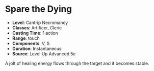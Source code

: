 # Spare the Dying

- **Level**: Cantrip Necromancy
- **Classes**: Artificer, Cleric
- **Casting Time**: 1 action
- **Range**: touch
- **Components**: V, S
- **Duration**: Instantaneous
- **Source**: Level Up Advanced 5e

A jolt of healing energy flows through the target and it becomes stable.

